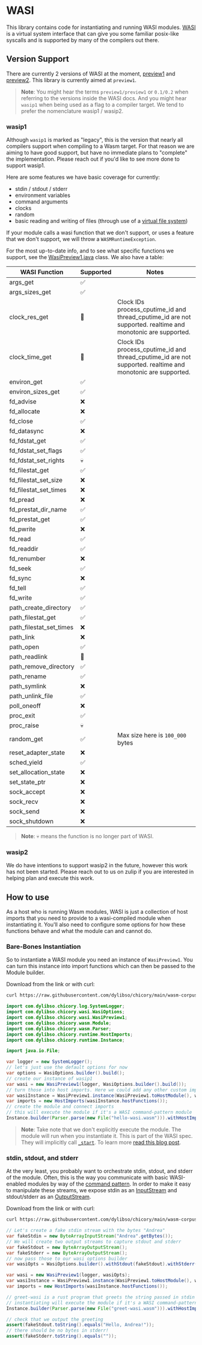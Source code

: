 # WASI

This library contains code for instantiating and running WASI modules.
[WASI](https://wasi.dev/) is a virtual system interface that can give you some familiar posix-like syscalls and is supported
by many of the compilers out there.

## Version Support

There are currently 2 versions of WASI at the moment, [preview1](https://github.com/WebAssembly/WASI/blob/main/legacy/README.md) and [preview2](https://github.com/WebAssembly/WASI/blob/main/preview2/README.md). This library is currently
aimed at `preview1`.

> **Note**: You might hear the terms `preview1/preview1` or `0.1/0.2` when referring to the versions inside the WASI docs.
> And you might hear `wasip1` when being used as a flag to a compiler target. We tend to prefer the nomenclature wasip1 / wasip2.

### wasip1

Although `wasip1` is marked as "legacy", this is the version that nearly all compilers support when compiling to a Wasm target. For that reason we are aiming to have good support, but have no immediate plans to "complete" the implementation.
Please reach out if you'd like to see more done to support wasip1.

Here are some features we have basic coverage for currently:

* stdin / stdout / stderr
* environment variables
* command arguments
* clocks
* random
* basic reading and writing of files (through use of a [virtual file system](https://github.com/google/jimfs))

If your module calls a wasi function that we don't support, or uses a feature that we don't support, we will throw a `WASMRuntimeException`.

For the most up-to-date info, and to see what specific functions we support, see the [WasiPreview1.java](https://github.com/dylibso/chicory/blob/main/wasi/src/main/java/com/dylibso/chicory/wasi/WasiPreview1.java) class.
We also have a table:

| WASI Function           | Supported | Notes                                                                                                                                                                                  |
|-------------------------|-----------|----------------------------------------------------------------------------------------------------------------------------------------------------------------------------------------|
| args_get                | ✅         |                                                                                                                                                                                        |
| args_sizes_get          | ✅         |                                                                                                                                                                                        |
| clock_res_get           | 👷        | Clock IDs process_cputime_id and thread_cputime_id are not supported. realtime and monotonic are supported. |
| clock_time_get          | 👷        | Clock IDs process_cputime_id and thread_cputime_id are not supported. realtime and monotonic are supported. |
| environ_get             | ✅         |                                                                                                                                                                                        |
| environ_sizes_get       | ✅         |                                                                                                                                                                                        |
| fd_advise               | ❌         |                                                                                                                                                                                        |
| fd_allocate             | ❌         |                                                                                                                                                                                        |
| fd_close                | ✅         |                                                                                                                                                                                        |
| fd_datasync             | ❌         |                                                                                                                                                                                        |
| fd_fdstat_get           | ✅         |                                                                                                                                                                                        |
| fd_fdstat_set_flags     | ✅         |                                                                                                                                                                                        |
| fd_fdstat_set_rights    | 💀        |                                                                                                                                                                                        |
| fd_filestat_get         | ✅         |                                                                                                                                                                                        |
| fd_filestat_set_size    | ❌         |                                                                                                                                                                                        |
| fd_filestat_set_times   | ❌         |                                                                                                                                                                                        |
| fd_pread                | ❌         |                                                                                                                                                                                        |
| fd_prestat_dir_name     | ✅         |                                                                                                                                                                                        |
| fd_prestat_get          | ✅         |                                                                                                                                                                                        |
| fd_pwrite               | ❌         |                                                                                                                                                                                        |
| fd_read                 | ✅         |                                                                                                                                                                                        |
| fd_readdir              | ✅         |                                                                                                                                                                                        |
| fd_renumber             | ❌         |                                                                                                                                                                                        |
| fd_seek                 | ✅         |                                                                                                                                                                                        |
| fd_sync                 | ❌         |                                                                                                                                                                                        |
| fd_tell                 | ✅         |                                                                                                                                                                                        |
| fd_write                | ✅         |                                                                                                                                                                                        |
| path_create_directory   | ✅         |                                                                                                                                                                                        |
| path_filestat_get       | ✅         |                                                                                                                                                                                        |
| path_filestat_set_times | ❌         |                                                                                                                                                                                        |
| path_link               | ❌         |                                                                                                                                                                                        |
| path_open               | ✅        |                                                                                                                                                                                        |
| path_readlink           | 👷        |                                                                                                                                                                                        |
| path_remove_directory   | ✅         |                                                                                                                                                                                        |
| path_rename             | ✅         |                                                                                                                                                                                        |
| path_symlink            | ❌         |                                                                                                                                                                                        |
| path_unlink_file        | ✅         |                                                                                                                                                                                        |
| poll_oneoff             | ❌         |                                                                                                                                                                                        |
| proc_exit               | ✅         |                                                                                                                                                                                        |
| proc_raise              | 💀        |                                                                                                                                                                                        |
| random_get              | ✅         | Max size here is `100_000` bytes                                                                                                                                                       |
| reset_adapter_state     | ❌         |                                                                                                                                                                                        |
| sched_yield             | ✅         |                                                                                                                                                                                        |
| set_allocation_state    | ❌         |                                                                                                                                                                                        |
| set_state_ptr           | ❌         |                                                                                                                                                                                        |
| sock_accept             | ❌         |                                                                                                                                                                                        |
| sock_recv               | ❌         |                                                                                                                                                                                        |
| sock_send               | ❌         |                                                                                                                                                                                        |
| sock_shutdown           | ❌         |                                                                                                                                                                                        |


> **Note**: 💀 means the function is no longer part of WASI.

<!--
```java
//DEPS com.dylibso.chicory:wasi:999-SNAPSHOT
```
-->

<!--
```java
public void copyFileFromWasmCorpus(String sourceName, String destName) throws Exception {
  var dest = new File(".").toPath().resolve(destName);
  if (dest.toFile().exists()) {
    dest.toFile().delete();
  }
  Files.copy(new File(".").toPath()
          .resolve("wasm-corpus")
          .resolve("src")
          .resolve("main")
          .resolve("resources")
          .resolve("compiled")
          .resolve(sourceName),
          dest,
          StandardCopyOption.REPLACE_EXISTING);
}

var readmeResults = "readmes/wasi/current";
new File(readmeResults).mkdirs();

public void writeResultFile(String name, String content) throws Exception {
  FileWriter fileWriter = new FileWriter(new File(".").toPath().resolve(readmeResults).resolve(name).toFile());
  PrintWriter printWriter = new PrintWriter(fileWriter);
  printWriter.print(content);
  printWriter.flush();
  printWriter.close();
}
```
-->

### wasip2

We do have intentions to support wasip2 in the future, however this work has not been started. Please reach out to us on zulip if you are interested in helping plan and execute this work.

## How to use

As a host who is running Wasm modules, WASI is just a collection of host imports that you need to provide
to a wasi-compiled module when instantiating it. You'll also need to configure some options for how
these functions behave and what the module can and cannot do.

### Bare-Bones Instantiation

So to instantiate a WASI module you need an instance of `WasiPreview1`. You can turn this instance into
import functions which can then be passed to the Module builder.

Download from the link or with curl:

```bash
curl https://raw.githubusercontent.com/dylibso/chicory/main/wasm-corpus/src/main/resources/compiled/hello-wasi.wat.wasm > hello-wasi.wasm
```

<!--
```java
copyFileFromWasmCorpus("hello-wasi.wat.wasm", "hello-wasi.wasm");
```
-->

```java
import com.dylibso.chicory.log.SystemLogger;
import com.dylibso.chicory.wasi.WasiOptions;
import com.dylibso.chicory.wasi.WasiPreview1;
import com.dylibso.chicory.wasm.Module;
import com.dylibso.chicory.wasm.Parser;
import com.dylibso.chicory.runtime.HostImports;
import com.dylibso.chicory.runtime.Instance;

import java.io.File;

var logger = new SystemLogger();
// let's just use the default options for now
var options = WasiOptions.builder().build();
// create our instance of wasip1
var wasi = new WasiPreview1(logger, WasiOptions.builder().build());
// turn those into host imports. Here we could add any other custom imports we have
var wasiInstance = WasiPreview1.instance(WasiPreview1.toHostModule(), wasi);
var imports = new HostImports(wasiInstance.hostFunctions());
// create the module and connect imports
// this will execute the module if it's a WASI command-pattern module
Instance.builder(Parser.parse(new File("hello-wasi.wasm"))).withHostImports(imports).build();
```

> **Note**: Take note that we don't explicitly execute the module. The module will run when you instantiate it. This
> is part of the WASI spec. They will implicitly call [`_start`](https://webassembly.github.io/spec/core/syntax/modules.html#start-function). To learn more [read this blog post](https://dylibso.com/blog/wasi-command-reactor/).

### stdin, stdout, and stderr

At the very least, you probably want to orchestrate stdin, stdout, and stderr of the module.
Often, this is the way you communicate with basic WASI-enabled modules by way of the [command pattern](https://dylibso.com/blog/wasi-command-reactor/).
In order to make it easy to manipulate these streams, we expose stdin as an [InputStream](https://docs.oracle.com/javase/8/docs/api/java/io/InputStream.html)
and stdout/stderr as an [OutputStream](https://docs.oracle.com/javase/8/docs/api/java/io/OutputStream.html).

Download from the link or with curl:

```bash
curl https://raw.githubusercontent.com/dylibso/chicory/main/wasm-corpus/src/main/resources/compiled/greet-wasi.rs.wasm > greet-wasi.wasm
```

<!--
```java
copyFileFromWasmCorpus("greet-wasi.rs.wasm", "greet-wasi.wasm");
```
-->

```java
// Let's create a fake stdin stream with the bytes "Andrea"
var fakeStdin = new ByteArrayInputStream("Andrea".getBytes());
// We will create two output streams to capture stdout and stderr
var fakeStdout = new ByteArrayOutputStream();
var fakeStderr = new ByteArrayOutputStream();
// now pass those to our wasi options builder
var wasiOpts = WasiOptions.builder().withStdout(fakeStdout).withStderr(fakeStderr).withStdin(fakeStdin).build();

var wasi = new WasiPreview1(logger, wasiOpts);
var wasiInstance = WasiPreview1.instance(WasiPreview1.toHostModule(), wasi);
var imports = new HostImports(wasiInstance.hostFunctions());

// greet-wasi is a rust program that greets the string passed in stdin
// instantiating will execute the module if it's a WASI command-pattern module
Instance.builder(Parser.parse(new File("greet-wasi.wasm"))).withHostImports(imports).build();

// check that we output the greeting
assert(fakeStdout.toString().equals("Hello, Andrea!"));
// there should be no bytes in stderr!
assert(fakeStderr.toString().equals(""));
```

<!--
```java
writeResultFile("greet-wasi.result", fakeStdout.toString() + fakeStderr.toString());
```
-->
